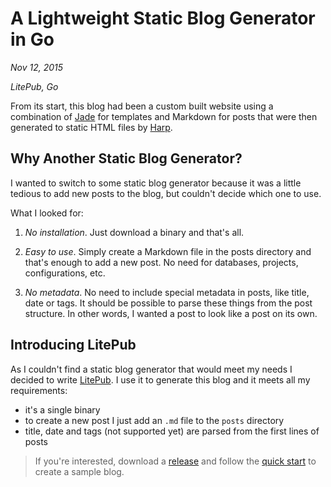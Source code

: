 # A Lightweight Static Blog Generator in Go

*Nov 12, 2015*

*LitePub, Go*

From its start, this blog had been a custom built website using a combination of
[Jade](http://jade-lang.com) for templates and Markdown for posts that were then
generated to static HTML files by [Harp](http://harpjs.com).

## Why Another Static Blog Generator?

I wanted to switch to some static blog generator because it was a little tedious
to add new posts to the blog, but couldn't decide which one to use.

What I looked for:

1. *No installation*. Just download a binary and that's all.

2. *Easy to use*. Simply create a Markdown file in the posts directory and
that's enough to add a new post. No need for databases, projects,
configurations, etc.

3. *No metadata*. No need to include special metadata in posts, like title, date
or tags. It should be possible to parse these things from the post structure. In
other words, I wanted a post to look like a post on its own.

## Introducing LitePub

As I couldn't find a static blog generator that would meet my needs I decided to
write [LitePub](http://www.litepub.com). I use it to generate this
blog and it meets all my requirements:

- it's a single binary
- to create a new post I just add an `.md` file to the `posts` directory
- title, date and tags (not supported yet) are parsed from the first lines of
  posts

> If you're interested,
download a [release](https://github.com/mirovarga/litepub/releases) and follow
the [quick start](http://www.litepub.com/quick-start.html) to create
a sample blog.
